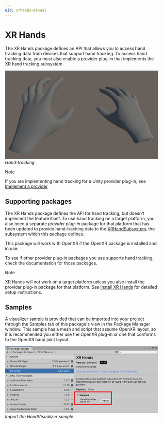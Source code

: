 ```yaml
---
uid: xrhands-manual
---
```

# XR Hands

The XR Hands package defines an API that allows you to access hand tracking data from devices that support hand tracking. To access hand tracking data, you must also enable a provider plug-in that implements the XR hand tracking subsystem. 

![The XR Hands package allows for cross-platform hand-tracking](images/hand-tracking.png)<br/>*Hand-tracking*

> [!NOTE]
> If you are implementing hand tracking for a Unity provider plug-in, see [Implement a provider](xref:xrhands-implement-a-provider).

## Supporting packages

The XR Hands package defines the API for hand tracking, but doesn't implement the feature itself. To use hand tracking on a target platform, you also need a separate *provider plug-in* package for that platform that has been updated to provide hand-tracking data to the [XRHandSubsystem](xref:UnityEngine.XR.Hands.XRHandSubsystem), the subsystem which this package defines.

This package will work with OpenXR if the OpenXR package is installed and in use.

To see if other provider plug-in packages you use supports hand tracking, check the documentation for those packages.

> [!NOTE]
> XR Hands will not work on a target platform unless you also install the provider plug-in package for that platform. See [Install XR Hands](xref:xrhands-install) for detailed setup instructions.

## Samples

A visualizer sample is provided that can be imported into your project through the Samples tab of this package's view in the Package Manager window. This sample has a mesh and script that assume OpenXR layout, so it is recommended you either use the OpenXR plug-in or one that conforms to the OpenXR hand joint layout.

![Import the HandVisualizer sample](images/import-vis-sample.png)<br/>*Import the HandVisualizer sample*
